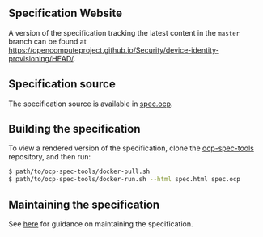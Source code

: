 ## Specification Website

A version of the specification tracking the latest content in the `master` branch can be found at https://opencomputeproject.github.io/Security/device-identity-provisioning/HEAD/.

## Specification source

The specification source is available in [spec.ocp](./spec.ocp).

## Building the specification

To view a rendered version of the specification, clone the [ocp-spec-tools](https://github.com/opencomputeproject/ocp-spec-tools) repository, and then run:

```sh
$ path/to/ocp-spec-tools/docker-pull.sh
$ path/to/ocp-spec-tools/docker-run.sh --html spec.html spec.ocp
```

## Maintaining the specification

See [here](https://github.com/opencomputeproject/ocp-spec-tools/blob/main/README.md#tips-and-tricks) for guidance on maintaining the specification.

